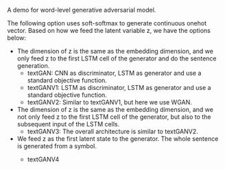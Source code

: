 A demo for word-level generative adversarial model.

The following option uses soft-softmax to generate continuous onehot vector. Based on how we feed the latent variable z, we have the options below:
* The dimension of z is the same as the embedding dimension, and we only feed z to the first LSTM cell of the generator and do the sentence generation.
    * textGAN: CNN as discriminator, LSTM as generator and use a standard objective function.
    * textGANV1: LSTM as discriminator, LSTM as generator and use a standard objective function.
    * textGANV2: Similar to textGANV1, but here we use WGAN.
* The dimension of z is the same as the embedding dimension, and we not only feed z to the first LSTM cell of the generator, but also to the subsequent input of the LSTM cells.
    * textGANV3: The overall architecture is similar to textGANV2.
* We feed z as the first latent state to the generator. The whole sentence is generated from a <go> symbol.
    * textGANV4
